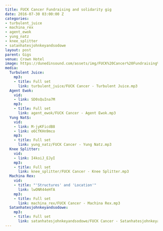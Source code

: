 ```yaml
---
title: FUCK Cancer Fundraising and solidarity gig
date: 2016-07-30 03:00:00 Z
categories:
- turbulent_juice
- machina_rex
- agent_ewok
- yung_natz
- knee_splitter
- satanhatesjohnkeyandsodowe
layout: post
parent: Gigs
venue: Crown Hotel
image: https://dunedinsound.com/assets/img/FUCK%20Cancer%20Fundraising%20and%20solidarity%20gig/cover.jpg
media:
  Turbulent Juice:
    mp3:
    - title: Full set
      link: turbulent_juice/FUCK Cancer - Turbulent Juice.mp3
  Agent Ewok:
    vid:
    - link: SD0sQuIna7M
    mp3:
    - title: Full set
      link: agent_ewok/FUCK Cancer - Agent Ewok.mp3
  Yung Nat$:
    vid:
    - link: M-jyKFicdB8
    - link: o6CfKHn9mco
    mp3:
    - title: Full set
      link: yung_natz/FUCK Cancer - Yung Natz.mp3
  Knee Splitter:
    vid:
    - link: I4koiJ_EJyI
    mp3:
    - title: Full set
      link: knee_splitter/FUCK Cancer - Knee Splitter.mp3
  Machina Rex:
    vid:
    - title: "'Structures' and 'Location'"
      link: lwONR44eHfA
    mp3:
    - title: Full set
      link: machina_rex/FUCK Cancer - Machina Rex.mp3
  Satanhatesjohnkeyandsodowe:
    mp3:
    - title: Full set
      link: satanhatesjohnkeyandsodowe/FUCK Cancer - Satanhatesjohnkeyandsodowe.mp3
---
```


